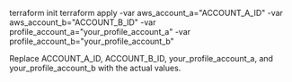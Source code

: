 terraform init
terraform apply -var aws_account_a="ACCOUNT_A_ID" -var aws_account_b="ACCOUNT_B_ID" -var profile_account_a="your_profile_account_a" -var profile_account_b="your_profile_account_b"

Replace ACCOUNT_A_ID, ACCOUNT_B_ID, your_profile_account_a, and your_profile_account_b with the actual values.

